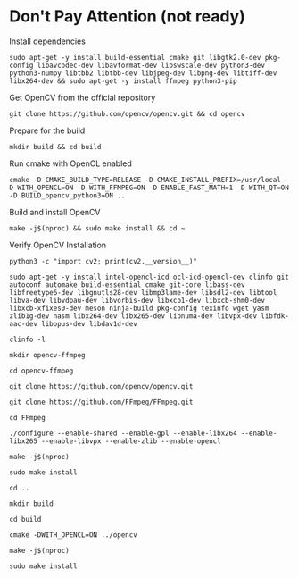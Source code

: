 # Don't Pay Attention (not ready)

Install dependencies
```
sudo apt-get -y install build-essential cmake git libgtk2.0-dev pkg-config libavcodec-dev libavformat-dev libswscale-dev python3-dev python3-numpy libtbb2 libtbb-dev libjpeg-dev libpng-dev libtiff-dev libx264-dev && sudo apt-get -y install ffmpeg python3-pip
```

Get OpenCV from the official repository
```
git clone https://github.com/opencv/opencv.git && cd opencv
```

Prepare for the build
```
mkdir build && cd build
```

Run cmake with OpenCL enabled
```
cmake -D CMAKE_BUILD_TYPE=RELEASE -D CMAKE_INSTALL_PREFIX=/usr/local -D WITH_OPENCL=ON -D WITH_FFMPEG=ON -D ENABLE_FAST_MATH=1 -D WITH_QT=ON -D BUILD_opencv_python3=ON ..
```

Build and install OpenCV
```
make -j$(nproc) && sudo make install && cd ~
```

Verify OpenCV Installation
```
python3 -c "import cv2; print(cv2.__version__)"
```


```
sudo apt-get -y install intel-opencl-icd ocl-icd-opencl-dev clinfo git autoconf automake build-essential cmake git-core libass-dev libfreetype6-dev libgnutls28-dev libmp3lame-dev libsdl2-dev libtool libva-dev libvdpau-dev libvorbis-dev libxcb1-dev libxcb-shm0-dev libxcb-xfixes0-dev meson ninja-build pkg-config texinfo wget yasm zlib1g-dev nasm libx264-dev libx265-dev libnuma-dev libvpx-dev libfdk-aac-dev libopus-dev libdav1d-dev
```
```
clinfo -l
```
```
mkdir opencv-ffmpeg
```
```
cd opencv-ffmpeg
```
```
git clone https://github.com/opencv/opencv.git
```
```
git clone https://github.com/FFmpeg/FFmpeg.git
```
```
cd FFmpeg
```
```
./configure --enable-shared --enable-gpl --enable-libx264 --enable-libx265 --enable-libvpx --enable-zlib --enable-opencl
```
```
make -j$(nproc)
```
```
sudo make install
```
```
cd ..
```
```
mkdir build
```
```
cd build
```
```
cmake -DWITH_OPENCL=ON ../opencv
```
```
make -j$(nproc)
```
```
sudo make install
```
